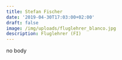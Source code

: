 ```yaml
---
title: Stefan Fischer
date: '2019-04-30T17:03:00+02:00'
draft: false
image: /img/uploads/fluglehrer_blanco.jpg
description: Fluglehrer (FI)
---
```

no body
